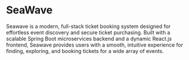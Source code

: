 # SeaWave
Seawave is a modern, full-stack ticket booking system designed for effortless event discovery and secure ticket purchasing. Built with a scalable Spring Boot microservices backend and a dynamic React.js frontend, Seawave provides users with a smooth, intuitive experience for finding, exploring, and booking tickets for a wide array of events.
